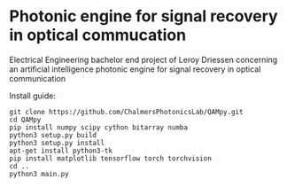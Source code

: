 # Photonic engine for signal recovery in optical commucation
Electrical Engineering bachelor end project of Leroy Driessen concerning an artificial intelligence photonic engine for signal recovery in optical communication

Install guide:

`git clone https://github.com/ChalmersPhotonicsLab/QAMpy.git`\
`cd QAMpy`\
`pip install numpy scipy cython bitarray numba`\
`python3 setup.py build`\
`python3 setup.py install`\
`apt-get install python3-tk`\
`pip install matplotlib tensorflow torch torchvision`\
`cd ..`\
`python3 main.py`

